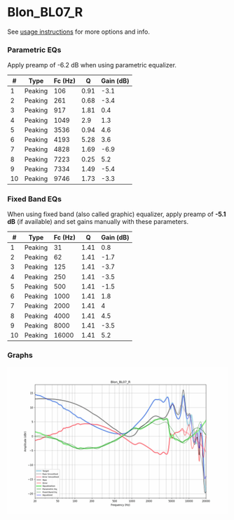 # Blon_BL07_R
See [usage instructions](https://github.com/jaakkopasanen/AutoEq#usage) for more options and info.

### Parametric EQs
Apply preamp of -6.2 dB when using parametric equalizer.

|   # | Type    |   Fc (Hz) |    Q |   Gain (dB) |
|-----|---------|-----------|------|-------------|
|   1 | Peaking |       106 | 0.91 |        -3.1 |
|   2 | Peaking |       261 | 0.68 |        -3.4 |
|   3 | Peaking |       917 | 1.81 |         0.4 |
|   4 | Peaking |      1049 | 2.9  |         1.3 |
|   5 | Peaking |      3536 | 0.94 |         4.6 |
|   6 | Peaking |      4193 | 5.28 |         3.6 |
|   7 | Peaking |      4828 | 1.69 |        -6.9 |
|   8 | Peaking |      7223 | 0.25 |         5.2 |
|   9 | Peaking |      7334 | 1.49 |        -5.4 |
|  10 | Peaking |      9746 | 1.73 |        -3.3 |

### Fixed Band EQs
When using fixed band (also called graphic) equalizer, apply preamp of **-5.1 dB** (if available) and set gains manually with these parameters.

|   # | Type    |   Fc (Hz) |    Q |   Gain (dB) |
|-----|---------|-----------|------|-------------|
|   1 | Peaking |        31 | 1.41 |         0.8 |
|   2 | Peaking |        62 | 1.41 |        -1.7 |
|   3 | Peaking |       125 | 1.41 |        -3.7 |
|   4 | Peaking |       250 | 1.41 |        -3.5 |
|   5 | Peaking |       500 | 1.41 |        -1.5 |
|   6 | Peaking |      1000 | 1.41 |         1.8 |
|   7 | Peaking |      2000 | 1.41 |         4   |
|   8 | Peaking |      4000 | 1.41 |         4.5 |
|   9 | Peaking |      8000 | 1.41 |        -3.5 |
|  10 | Peaking |     16000 | 1.41 |         5.2 |

### Graphs
![](./Blon_BL07_R.png)
